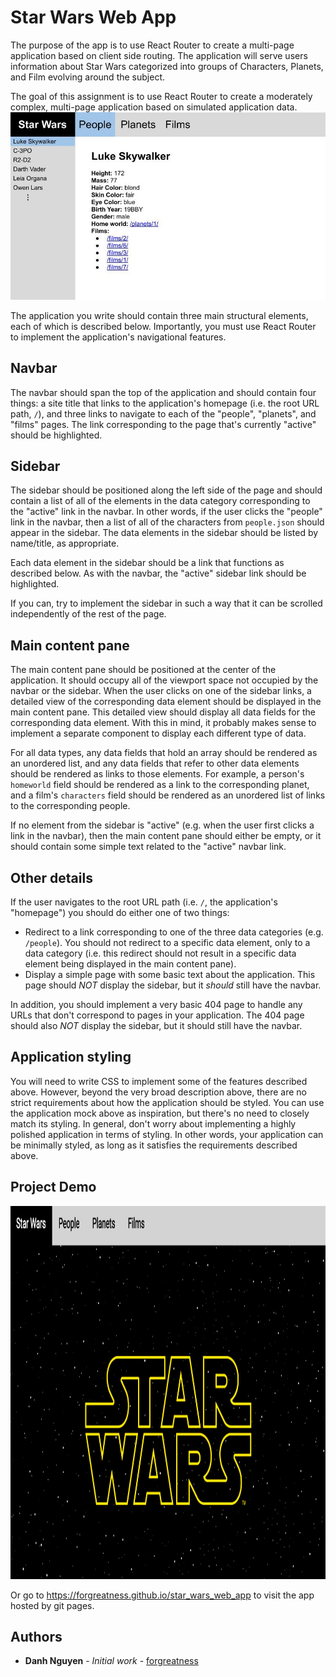 # Star Wars Web App

The purpose of the app is to use React Router to create a multi-page application based on client side routing. The application will serve users information about Star Wars categorized into groups of Characters, Planets, and Film evolving around the subject.

The goal of this assignment is to use React Router to create a moderately complex, multi-page application based on simulated application data.
![Application mock](app-mock.jpg)

The application you write should contain three main structural elements, each of which is described below.  Importantly, you must use React Router to implement the application's navigational features.

## Navbar

The navbar should span the top of the application and should contain four things: a site title that links to the application's homepage (i.e. the root URL path, `/`), and three links to navigate to each of the "people", "planets", and "films" pages.  The link corresponding to the page that's currently "active" should be highlighted.

## Sidebar

The sidebar should be positioned along the left side of the page and should contain a list of all of the  elements in the data category corresponding to the "active" link in the navbar.  In other words, if the user clicks the "people" link in the navbar, then a list of all of the characters from `people.json` should appear in the sidebar.  The data elements in the sidebar should be listed by name/title, as appropriate.

Each data element in the sidebar should be a link that functions as described below.  As with the navbar, the "active" sidebar link should be highlighted.

If you can, try to implement the sidebar in such a way that it can be scrolled independently of the rest of the page.

## Main content pane

The main content pane should be positioned at the center of the application.  It should occupy all of the viewport space not occupied by the navbar or the sidebar.  When the user clicks on one of the sidebar links, a detailed view of the corresponding data element should be displayed in the main content pane.  This detailed view should display all data fields for the corresponding data element.  With this in mind, it probably makes sense to implement a separate component to display each different type of data.

For all data types, any data fields that hold an array should be rendered as an unordered list, and any data fields that refer to other data elements should be rendered as links to those elements.  For example, a person's `homeworld` field should be rendered as a link to the corresponding planet, and a film's `characters` field should be rendered as an unordered list of links to the corresponding people.

If no element from the sidebar is "active" (e.g. when the user first clicks a link in the navbar), then the main content pane should either be empty, or it should contain some simple text related to the "active" navbar link.

## Other details

If the user navigates to the root URL path (i.e. `/`, the application's "homepage") you should do either one of two things:
  * Redirect to a link corresponding to one of the three data categories (e.g. `/people`).  You should not redirect to a specific data element, only to a data category (i.e. this redirect should not result in a specific data element being displayed in the main content pane).
  * Display a simple page with some basic text about the application.  This page should *NOT* display the sidebar, but it *should* still have the navbar.

In addition, you should implement a very basic 404 page to handle any URLs that don't correspond to pages in your application.  The 404 page should also *NOT* display the sidebar, but it should still have the navbar.

## Application styling

You will need to write CSS to implement some of the features described above.  However, beyond the very broad description above, there are no strict requirements about how the application should be styled.  You can use the application mock above as inspiration, but there's no need to closely match its styling.  In general, don't worry about implementing a highly polished application in terms of styling.  In other words, your application can be minimally styled, as long as it satisfies the requirements described above.

## Project Demo
<div float="left">
    <img title="Main Layout" src="./demo_images/main.png" width="800" height="597"/>
</div>

Or go to https://forgreatness.github.io/star_wars_web_app to visit the app hosted by git pages.  

## Authors

* **Danh Nguyen** - *Initial work* - [forgreatness](https://github.com/forgreatness)
